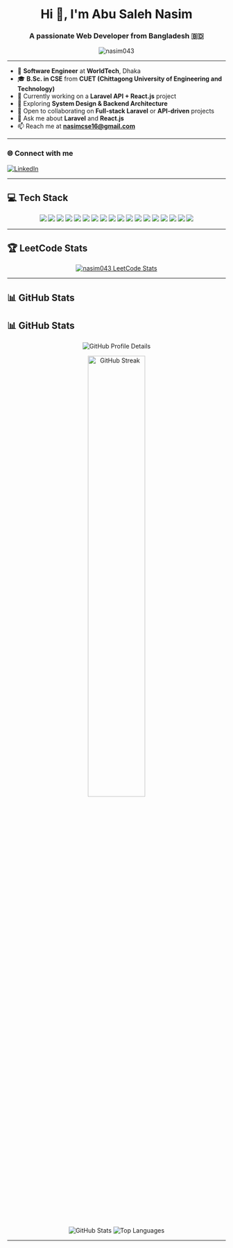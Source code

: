 <h1 align="center">Hi 👋, I'm Abu Saleh Nasim</h1>
<h3 align="center">A passionate Web Developer from Bangladesh 🇧🇩</h3>

<p align="center">
  <img src="https://komarev.com/ghpvc/?username=nasim043&label=Profile%20views&color=0e75b6&style=flat-square" alt="nasim043" />
</p>

---

- 💼 **Software Engineer** at **WorldTech**, Dhaka  
- 🎓 **B.Sc. in CSE** from **CUET (Chittagong University of Engineering and Technology)**
- 🔭 Currently working on a **Laravel API + React.js** project  
- 🌱 Exploring **System Design & Backend Architecture**  
- 👯 Open to collaborating on **Full-stack Laravel** or **API-driven** projects  
- 💬 Ask me about **Laravel** and **React.js**  
- 📫 Reach me at **<nasimcse16@gmail.com>**

---

<h3 align="left">🌐 Connect with me</h3>
<p align="left">
  <a href="https://linkedin.com/in/md-abu-saleh-nasim/" target="_blank">
    <img src="https://img.shields.io/badge/LinkedIn-blue?style=for-the-badge&logo=linkedin&logoColor=white" alt="LinkedIn" />
  </a>
</p>

---

## 💻 Tech Stack

<p align="center">
  <img src="https://img.shields.io/badge/Laravel-%23FF2D20.svg?style=for-the-badge&logo=laravel&logoColor=white" />
  <img src="https://img.shields.io/badge/React-%2320232a.svg?style=for-the-badge&logo=react&logoColor=%2361DAFB" />
  <img src="https://img.shields.io/badge/Node.js-%2343853D.svg?style=for-the-badge&logo=node.js&logoColor=white" />
  <img src="https://img.shields.io/badge/Express.js-%23404d59.svg?style=for-the-badge&logo=express&logoColor=%2361DAFB" />
  <img src="https://img.shields.io/badge/Livewire-%234e56a6.svg?style=for-the-badge&logo=livewire&logoColor=white" />
  <img src="https://img.shields.io/badge/React_Router-CA4245?style=for-the-badge&logo=react-router&logoColor=white" />
  <img src="https://img.shields.io/badge/React_Query-FF4154?style=for-the-badge&logo=react-query&logoColor=white" />
  <img src="https://img.shields.io/badge/React_Hook_Form-%23EC5990.svg?style=for-the-badge&logo=reacthookform&logoColor=white" />
  <img src="https://img.shields.io/badge/TailwindCSS-%2338B2AC.svg?style=for-the-badge&logo=tailwind-css&logoColor=white" />
  <img src="https://img.shields.io/badge/Next.js-black?style=for-the-badge&logo=next.js&logoColor=white" />
  <img src="https://img.shields.io/badge/Bootstrap-%238511FA.svg?style=for-the-badge&logo=bootstrap&logoColor=white" />
  <img src="https://img.shields.io/badge/DaisyUI-5A0EF8?style=for-the-badge&logo=daisyui&logoColor=white" />
  <img src="https://img.shields.io/badge/Context_API-000000?style=for-the-badge&logo=react" />
  <img src="https://img.shields.io/badge/MySQL-4479A1.svg?style=for-the-badge&logo=mysql&logoColor=white" />
  <img src="https://img.shields.io/badge/MongoDB-%234ea94b.svg?style=for-the-badge&logo=mongodb&logoColor=white" />
  <img src="https://img.shields.io/badge/Nginx-%23009639.svg?style=for-the-badge&logo=nginx&logoColor=white" />
  <img src="https://img.shields.io/badge/Netlify-00C7B7?style=for-the-badge&logo=netlify&logoColor=white" />
  <img src="https://img.shields.io/badge/Vercel-000000?style=for-the-badge&logo=vercel&logoColor=white" />
</p>

---

## 🏆 LeetCode Stats

<p align="center">
  <a href="https://leetcode.com/nasim043" target="_blank">
    <img src="https://leetcard.jacoblin.cool/nasim043?ext=contest" alt="nasim043 LeetCode Stats" />
  </a>
</p>

---

## 📊 GitHub Stats

## 📊 GitHub Stats

<!-- Profile Summary (full width) -->
<p align="center">
  <img src="https://github-profile-summary-cards.vercel.app/api/cards/profile-details?username=nasim043&theme=radical" alt="GitHub Profile Details" />
</p>

<!-- Streak + Overall Stats (side by side) -->
<p align="center">
  <img src="https://github-readme-streak-stats.herokuapp.com/?user=nasim043&theme=radical&hide_border=false" width="51%" alt="GitHub Streak" />
</p>

<p align="center">
<img src="https://github-readme-stats.vercel.app/api?username=nasim043&show_icons=true&theme=radical&include_all_commits=true&count_private=true" alt="GitHub Stats" />
  <img src="https://github-readme-stats.vercel.app/api/top-langs/?username=nasim043&layout=compact&theme=radical" alt="Top Languages" />
</p>


---
